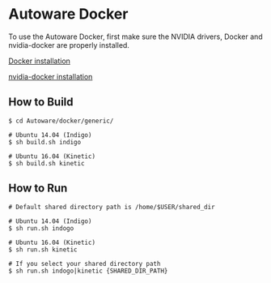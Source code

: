 # Autoware Docker
To use the Autoware Docker, first make sure the NVIDIA drivers, Docker and nvidia-docker are properly installed.

[Docker installation](https://docs.docker.com/engine/installation/linux/docker-ce/ubuntu/)


[nvidia-docker installation](https://github.com/NVIDIA/nvidia-docker)

## How to Build
```
$ cd Autoware/docker/generic/

# Ubuntu 14.04 (Indigo)
$ sh build.sh indigo

# Ubuntu 16.04 (Kinetic)
$ sh build.sh kinetic
```

## How to Run
```
# Default shared directory path is /home/$USER/shared_dir

# Ubuntu 14.04 (Indigo)
$ sh run.sh indogo

# Ubuntu 16.04 (Kinetic)
$ sh run.sh kinetic

# If you select your shared directory path
$ sh run.sh indogo|kinetic {SHARED_DIR_PATH}
```
